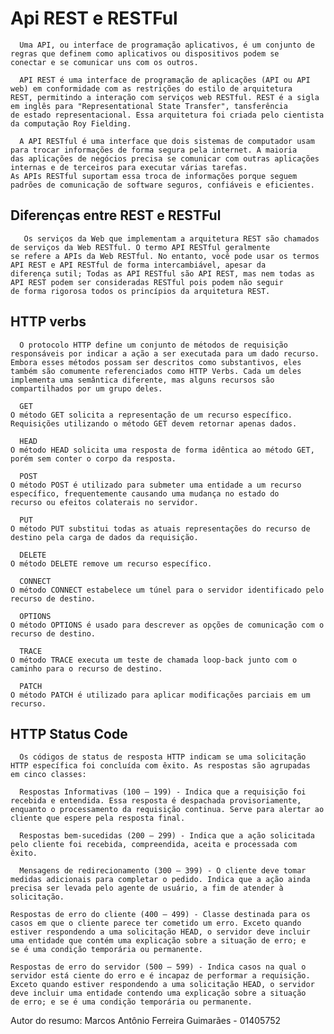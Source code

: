  # Api REST e RESTFul

      Uma API, ou interface de programação aplicativos, é um conjunto de regras que definem como aplicativos ou dispositivos podem se 
    conectar e se comunicar uns com os outros.
    
      API REST é uma interface de programação de aplicações (API ou API web) em conformidade com as restrições do estilo de arquitetura 
    REST, permitindo a interação com serviços web RESTful. REST é a sigla em inglês para "Representational State Transfer", tansferência 
    de estado representacional. Essa arquitetura foi criada pelo cientista da computação Roy Fielding.
    
      A API RESTful é uma interface que dois sistemas de computador usam para trocar informações de forma segura pela internet. A maioria 
    das aplicações de negócios precisa se comunicar com outras aplicações internas e de terceiros para executar várias tarefas. 
    As APIs RESTful suportam essa troca de informações porque seguem padrões de comunicação de software seguros, confiáveis e eficientes.

  ## Diferenças entre REST e RESTFul

       Os serviços da Web que implementam a arquitetura REST são chamados de serviços da Web RESTful. O termo API RESTful geralmente 
    se refere a APIs da Web RESTful. No entanto, você pode usar os termos API REST e API RESTful de forma intercambiável, apesar da 
    diferença sutil; Todas as API RESTful são API REST, mas nem todas as API REST podem ser consideradas RESTful pois podem não seguir 
    de forma rigorosa todos os princípios da arquitetura REST.

  ## HTTP verbs
      O protocolo HTTP define um conjunto de métodos de requisição responsáveis por indicar a ação a ser executada para um dado recurso. 
    Embora esses métodos possam ser descritos como substantivos, eles também são comumente referenciados como HTTP Verbs. Cada um deles 
    implementa uma semântica diferente, mas alguns recursos são compartilhados por um grupo deles.

      GET
    O método GET solicita a representação de um recurso específico. Requisições utilizando o método GET devem retornar apenas dados.

      HEAD
    O método HEAD solicita uma resposta de forma idêntica ao método GET, porém sem conter o corpo da resposta.

      POST
    O método POST é utilizado para submeter uma entidade a um recurso específico, frequentemente causando uma mudança no estado do 
    recurso ou efeitos colaterais no servidor.

      PUT
    O método PUT substitui todas as atuais representações do recurso de destino pela carga de dados da requisição.

      DELETE
    O método DELETE remove um recurso específico.

      CONNECT
    O método CONNECT estabelece um túnel para o servidor identificado pelo recurso de destino.

      OPTIONS
    O método OPTIONS é usado para descrever as opções de comunicação com o recurso de destino.

      TRACE
    O método TRACE executa um teste de chamada loop-back junto com o caminho para o recurso de destino.

      PATCH
    O método PATCH é utilizado para aplicar modificações parciais em um recurso.

  ## HTTP Status Code

      Os códigos de status de resposta HTTP indicam se uma solicitação HTTP específica foi concluída com êxito. As respostas são agrupadas 
    em cinco classes:

      Respostas Informativas (100 – 199) - Indica que a requisição foi recebida e entendida. Essa resposta é despachada provisoriamente, 
    enquanto o processamento da requisição continua. Serve para alertar ao cliente que espere pela resposta final.
    
      Respostas bem-sucedidas (200 – 299) - Indica que a ação solicitada pelo cliente foi recebida, compreendida, aceita e processada com 
    êxito.
    
      Mensagens de redirecionamento (300 – 399) - O cliente deve tomar medidas adicionais para completar o pedido. Indica que a ação ainda 
    precisa ser levada pelo agente de usuário, a fim de atender à solicitação.
    
    Respostas de erro do cliente (400 – 499) - Classe destinada para os casos em que o cliente parece ter cometido um erro. Exceto quando 
    estiver respondendo a uma solicitação HEAD, o servidor deve incluir uma entidade que contém uma explicação sobre a situação de erro; e 
    se é uma condição temporária ou permanente. 
    
    Respostas de erro do servidor (500 – 599) - Indica casos na qual o servidor está ciente do erro e é incapaz de performar a requisição. 
    Exceto quando estiver respondendo a uma solicitação HEAD, o servidor deve incluir uma entidade contendo uma explicação sobre a situação 
    de erro; e se é uma condição temporária ou permanente.
    
  
  Autor do resumo: Marcos Antônio Ferreira Guimarães - 01405752
